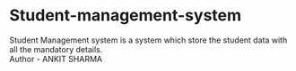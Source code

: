 # Student-management-system
Student Management system is a system which store the student data with all the mandatory details.</br>
Author - ANKIT SHARMA
